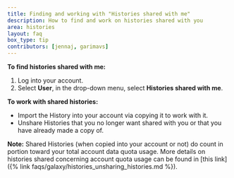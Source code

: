 ```yaml
---
title: Finding and working with "Histories shared with me"
description: How to find and work on histories shared with you
area: histories
layout: faq
box_type: tip
contributors: [jennaj, garimavs]
---
```


**To find histories shared with me:**
1. Log into your account.
2. Select **User**, in the drop-down menu, select **Histories shared with me**.

**To work with shared histories:**
- Import the History into your account via copying it to work with it.
- Unshare Histories that you no longer want shared with you or that you have already made a copy of.

**Note:** Shared Histories (when copied into your account or not) do count in portion toward your total account data quota usage. More details on histories shared concerning account quota usage can be found in [this link]({% link faqs/galaxy/histories_unsharing_histories.md %}).
